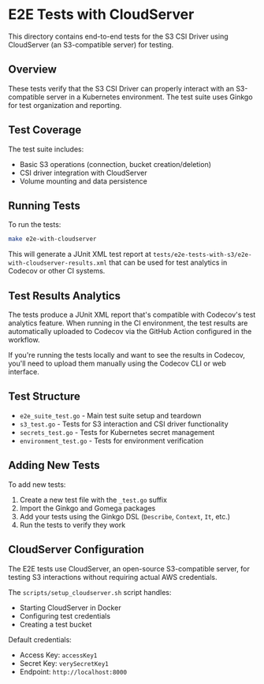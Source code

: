 # E2E Tests with CloudServer

This directory contains end-to-end tests for the S3 CSI Driver using CloudServer (an S3-compatible server) for testing.

## Overview

These tests verify that the S3 CSI Driver can properly interact with an S3-compatible server in a Kubernetes environment. The test suite uses Ginkgo for test organization and reporting.

## Test Coverage

The test suite includes:

- Basic S3 operations (connection, bucket creation/deletion)
- CSI driver integration with CloudServer
- Volume mounting and data persistence

## Running Tests

To run the tests:

```bash
make e2e-with-cloudserver
```

This will generate a JUnit XML test report at `tests/e2e-tests-with-s3/e2e-with-cloudserver-results.xml` that can be used for test analytics in Codecov or other CI systems.

## Test Results Analytics

The tests produce a JUnit XML report that's compatible with Codecov's test analytics feature. When running in the CI environment, the test results are automatically uploaded to Codecov via the GitHub Action configured in the workflow.

If you're running the tests locally and want to see the results in Codecov, you'll need to upload them manually using the Codecov CLI or web interface.

## Test Structure

- `e2e_suite_test.go` - Main test suite setup and teardown
- `s3_test.go` - Tests for S3 interaction and CSI driver functionality
- `secrets_test.go` - Tests for Kubernetes secret management 
- `environment_test.go` - Tests for environment verification

## Adding New Tests

To add new tests:

1. Create a new test file with the `_test.go` suffix
2. Import the Ginkgo and Gomega packages
3. Add your tests using the Ginkgo DSL (`Describe`, `Context`, `It`, etc.)
4. Run the tests to verify they work

## CloudServer Configuration

The E2E tests use CloudServer, an open-source S3-compatible server, for testing S3 interactions without requiring actual AWS credentials.

The `scripts/setup_cloudserver.sh` script handles:
- Starting CloudServer in Docker
- Configuring test credentials
- Creating a test bucket

Default credentials:
- Access Key: `accessKey1`
- Secret Key: `verySecretKey1`
- Endpoint: `http://localhost:8000` 